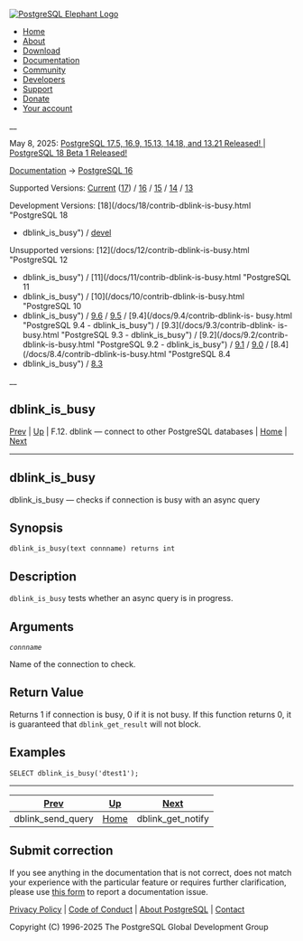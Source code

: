 [ ![PostgreSQL Elephant Logo](/media/img/about/press/elephant.png) ](/)

  * [Home](/ "Home")
  * [About](/about/ "About")
  * [Download](/download/ "Download")
  * [Documentation](/docs/ "Documentation")
  * [Community](/community/ "Community")
  * [Developers](/developer/ "Developers")
  * [Support](/support/ "Support")
  * [Donate](/about/donate/ "Donate")
  * [Your account](/account/ "Your account")

__

May 8, 2025: [ PostgreSQL 17.5, 16.9, 15.13, 14.18, and 13.21 Released! ](/about/news/postgresql-175-169-1513-1418-and-1321-released-3072/) | [ PostgreSQL 18 Beta 1 Released! ](/about/news/postgresql-18-beta-1-released-3070/)

[Documentation](/docs/ "Documentation") -> [PostgreSQL
16](/docs/16/index.html)

Supported Versions: [Current](/docs/current/contrib-dblink-is-busy.html
"PostgreSQL 17 - dblink_is_busy") ([17](/docs/17/contrib-dblink-is-busy.html
"PostgreSQL 17 - dblink_is_busy")) / [16](/docs/16/contrib-dblink-is-busy.html
"PostgreSQL 16 - dblink_is_busy") / [15](/docs/15/contrib-dblink-is-busy.html
"PostgreSQL 15 - dblink_is_busy") / [14](/docs/14/contrib-dblink-is-busy.html
"PostgreSQL 14 - dblink_is_busy") / [13](/docs/13/contrib-dblink-is-busy.html
"PostgreSQL 13 - dblink_is_busy")

Development Versions: [18](/docs/18/contrib-dblink-is-busy.html "PostgreSQL 18
- dblink_is_busy") / [devel](/docs/devel/contrib-dblink-is-busy.html
"PostgreSQL devel - dblink_is_busy")

Unsupported versions: [12](/docs/12/contrib-dblink-is-busy.html "PostgreSQL 12
- dblink_is_busy") / [11](/docs/11/contrib-dblink-is-busy.html "PostgreSQL 11
- dblink_is_busy") / [10](/docs/10/contrib-dblink-is-busy.html "PostgreSQL 10
- dblink_is_busy") / [9.6](/docs/9.6/contrib-dblink-is-busy.html "PostgreSQL
9.6 - dblink_is_busy") / [9.5](/docs/9.5/contrib-dblink-is-busy.html
"PostgreSQL 9.5 - dblink_is_busy") / [9.4](/docs/9.4/contrib-dblink-is-
busy.html "PostgreSQL 9.4 - dblink_is_busy") / [9.3](/docs/9.3/contrib-dblink-
is-busy.html "PostgreSQL 9.3 - dblink_is_busy") / [9.2](/docs/9.2/contrib-
dblink-is-busy.html "PostgreSQL 9.2 - dblink_is_busy") /
[9.1](/docs/9.1/contrib-dblink-is-busy.html "PostgreSQL 9.1 - dblink_is_busy")
/ [9.0](/docs/9.0/contrib-dblink-is-busy.html "PostgreSQL 9.0 -
dblink_is_busy") / [8.4](/docs/8.4/contrib-dblink-is-busy.html "PostgreSQL 8.4
- dblink_is_busy") / [8.3](/docs/8.3/contrib-dblink-is-busy.html "PostgreSQL
8.3 - dblink_is_busy")

__

dblink_is_busy  
---  
[Prev](contrib-dblink-send-query.html "dblink_send_query")  | [Up](dblink.html "F.12. dblink — connect to other PostgreSQL databases") | F.12. dblink — connect to other PostgreSQL databases | [Home](index.html "PostgreSQL 16.9 Documentation") |  [Next](contrib-dblink-get-notify.html "dblink_get_notify")  
  
* * *

## dblink_is_busy

dblink_is_busy — checks if connection is busy with an async query

## Synopsis

    
    
    dblink_is_busy(text connname) returns int
    

## Description

`dblink_is_busy` tests whether an async query is in progress.

## Arguments

_`connname`_

    

Name of the connection to check.

## Return Value

Returns 1 if connection is busy, 0 if it is not busy. If this function returns
0, it is guaranteed that `dblink_get_result` will not block.

## Examples

    
    
    SELECT dblink_is_busy('dtest1');
    

* * *

[Prev](contrib-dblink-send-query.html "dblink_send_query")  | [Up](dblink.html "F.12. dblink — connect to other PostgreSQL databases") |  [Next](contrib-dblink-get-notify.html "dblink_get_notify")  
---|---|---  
dblink_send_query  | [Home](index.html "PostgreSQL 16.9 Documentation") |  dblink_get_notify  
  
## Submit correction

If you see anything in the documentation that is not correct, does not match
your experience with the particular feature or requires further clarification,
please use [this form](/account/comments/new/16/contrib-dblink-is-busy.html/)
to report a documentation issue.

[Privacy Policy](/about/privacypolicy) | [Code of Conduct](/about/policies/coc/) | [About PostgreSQL](/about/) | [Contact](/about/contact/)  

Copyright (C) 1996-2025 The PostgreSQL Global Development Group

